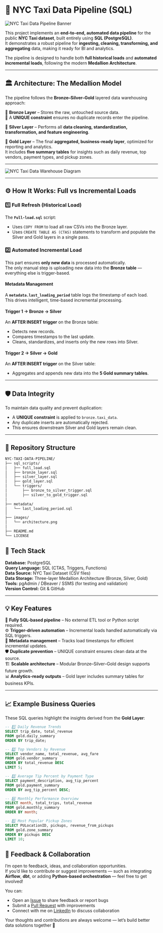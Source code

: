 # 🚕 NYC Taxi Data Pipeline (SQL)

![NYC Taxi Data Pipeline Banner](<img width="1536" height="1024" alt="banner" src="https://github.com/user-attachments/assets/5f0afeff-b98e-494c-98f8-2fcac22c808f" />
)


This project implements an **end-to-end, automated data pipeline** for the public **NYC Taxi dataset**, built entirely using **SQL (PostgreSQL)**.  
It demonstrates a robust pipeline for **ingesting, cleaning, transforming, and aggregating** data, making it ready for BI and analytics.

The pipeline is designed to handle both **full historical loads** and **automated incremental loads**, following the modern **Medallion Architecture**.

---

## 🏛️ Architecture: The Medallion Model

The pipeline follows the **Bronze–Silver–Gold** layered data warehousing approach:

🥉 **Bronze Layer** – Stores the raw, untouched source data.  
🧩 A **UNIQUE constraint** ensures no duplicate records enter the pipeline.

🥈 **Silver Layer** – Performs all **data cleaning, standardization, transformation, and feature engineering**.

🥇 **Gold Layer** – The final **aggregated, business-ready layer**, optimized for reporting and analytics.  
It includes **five summary tables** for insights such as daily revenue, top vendors, payment types, and pickup zones.

---

![NYC Taxi Data Warehouse Diagram](<img width="1536" height="1024" alt="banner" src="https://github.com/user-attachments/assets/50f1d7f1-e91a-4a6b-990b-40ba6e525e79" />
)

---

## ⚙️ How It Works: Full vs Incremental Loads

### **1️⃣ Full Refresh (Historical Load)**  
The **`Full-load.sql`** script:
- Uses `COPY FROM` to load all raw CSVs into the Bronze layer.  
- Uses `CREATE TABLE AS (CTAS)` statements to transform and populate the Silver and Gold layers in a single pass.

### **2️⃣ Automated Incremental Load**  
This part ensures **only new data** is processed automatically.  
The only manual step is uploading new data into the **Bronze table** — everything else is trigger-based.

#### **Metadata Management**
A **`metadata.last_loading_period`** table logs the timestamp of each load.  
This drives intelligent, time-based incremental processing.

#### **Trigger 1 → Bronze → Silver**
An **AFTER INSERT trigger** on the Bronze table:
- Detects new records.
- Compares timestamps to the last update.
- Cleans, standardizes, and inserts only the new rows into Silver.

#### **Trigger 2 → Silver → Gold**
An **AFTER INSERT trigger** on the Silver table:
- Aggregates and appends new data into the **5 Gold summary tables**.

---

## 🛡️ Data Integrity

To maintain data quality and prevent duplication:
- A **UNIQUE constraint** is applied to `bronze.taxi_data`.  
- Any duplicate inserts are automatically rejected.  
- This ensures downstream Silver and Gold layers remain clean.

---

## 📁 Repository Structure

```bash
NYC-TAXI-DATA-PIPELINE/
├── sql_scripts/
│   ├── full_load.sql
│   ├── bronze_layer.sql
│   ├── silver_layer.sql
│   ├── gold_layer.sql
│   └── triggers/
│       ├── bronze_to_silver_trigger.sql
│       ├── silver_to_gold_trigger.sql
│
├── metadata/
│   └── last_loading_period.sql
│
├── images/
│   └── architecture.png
│
├── README.md
└── LICENSE 
```
## 🧰 Tech Stack

**Database:** PostgreSQL  
**Query Language:** SQL (CTAS, Triggers, Functions)  
**Data Source:** NYC Taxi Dataset (CSV files)  
**Data Storage:** Three-layer Medallion Architecture (Bronze, Silver, Gold)  
**Tools:** pgAdmin / DBeaver / SSMS (for testing and validation)  
**Version Control:** Git & GitHub  

---

## 💡 Key Features

🚀 **Fully SQL-based pipeline** – No external ETL tool or Python script required.  
⚙️ **Trigger-driven automation** – Incremental loads handled automatically via SQL triggers.  
🧩 **Metadata management** – Tracks load timestamps for efficient incremental updates.  
🛡️ **Duplicate prevention** – UNIQUE constraint ensures clean data at the source.  
🏗️ **Scalable architecture** – Modular Bronze–Silver–Gold design supports future growth.  
📊 **Analytics-ready outputs** – Gold layer includes summary tables for business KPIs.  

---

## 📈 Example Business Queries

These SQL queries highlight the insights derived from the **Gold Layer**:

```sql
-- 1️⃣ Daily Revenue Trends
SELECT trip_date, total_revenue
FROM gold.daily_summary
ORDER BY trip_date;

-- 2️⃣ Top Vendors by Revenue
SELECT vendor_name, total_revenue, avg_fare
FROM gold.vendor_summary
ORDER BY total_revenue DESC
LIMIT 5;

-- 3️⃣ Average Tip Percent by Payment Type
SELECT payment_description, avg_tip_percent
FROM gold.payment_summary
ORDER BY avg_tip_percent DESC;

-- 4️⃣ Monthly Performance Overview
SELECT month, total_trips, total_revenue
FROM gold.monthly_summary
ORDER BY month;

-- 5️⃣ Most Popular Pickup Zones
SELECT PULocationID, pickups, revenue_from_pickups
FROM gold.zone_summary
ORDER BY pickups DESC
LIMIT 10;
```

## 🤝 Feedback & Collaboration

I’m open to feedback, ideas, and collaboration opportunities.  
If you’d like to contribute or suggest improvements — such as integrating **Airflow**, **dbt**, or adding **Python-based orchestration** — feel free to get involved!  

You can:
- Open an [Issue](../../issues) to share feedback or report bugs  
- Submit a [Pull Request](../../pulls) with improvements  
- Connect with me on [LinkedIn](https://www.linkedin.com/in/jamaldeen-oyetunji-35a64718b) to discuss collaboration  

Your thoughts and contributions are always welcome — let’s build better data solutions together 🚀
